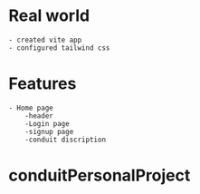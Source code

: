 # Real world

    - created vite app
    - configured tailwind css

# Features

    - Home page
        -header
        -Login page
        -signup page
        -conduit discription


# conduitPersonalProject
